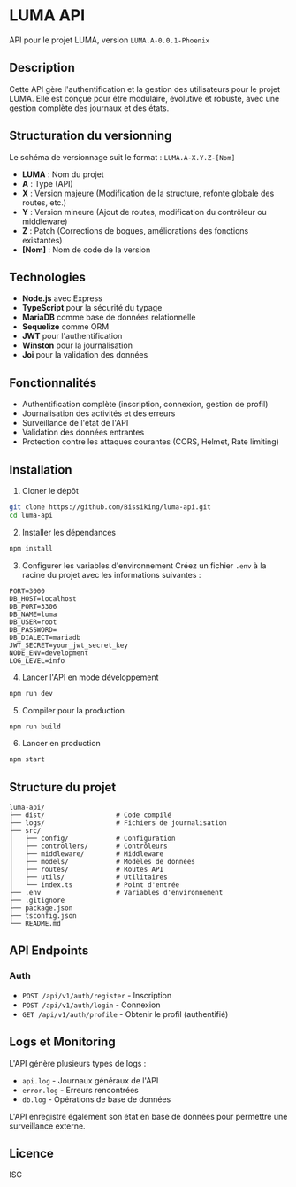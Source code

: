 # LUMA API

API pour le projet LUMA, version `LUMA.A-0.0.1-Phoenix`

## Description

Cette API gère l'authentification et la gestion des utilisateurs pour le projet LUMA. Elle est conçue pour être modulaire, évolutive et robuste, avec une gestion complète des journaux et des états.

## Structuration du versionning

Le schéma de versionnage suit le format : `LUMA.A-X.Y.Z-[Nom]`

- **LUMA** : Nom du projet
- **A** : Type (API)
- **X** : Version majeure (Modification de la structure, refonte globale des routes, etc.)
- **Y** : Version mineure (Ajout de routes, modification du contrôleur ou middleware)
- **Z** : Patch (Corrections de bogues, améliorations des fonctions existantes)
- **[Nom]** : Nom de code de la version

## Technologies

- **Node.js** avec Express
- **TypeScript** pour la sécurité du typage
- **MariaDB** comme base de données relationnelle
- **Sequelize** comme ORM
- **JWT** pour l'authentification
- **Winston** pour la journalisation
- **Joi** pour la validation des données

## Fonctionnalités

- Authentification complète (inscription, connexion, gestion de profil)
- Journalisation des activités et des erreurs
- Surveillance de l'état de l'API
- Validation des données entrantes
- Protection contre les attaques courantes (CORS, Helmet, Rate limiting)

## Installation

1. Cloner le dépôt
```bash
git clone https://github.com/Bissiking/luma-api.git
cd luma-api
```

2. Installer les dépendances
```bash
npm install
```

3. Configurer les variables d'environnement
Créez un fichier `.env` à la racine du projet avec les informations suivantes :
```
PORT=3000
DB_HOST=localhost
DB_PORT=3306
DB_NAME=luma
DB_USER=root
DB_PASSWORD=
DB_DIALECT=mariadb
JWT_SECRET=your_jwt_secret_key
NODE_ENV=development
LOG_LEVEL=info
```

4. Lancer l'API en mode développement
```bash
npm run dev
```

5. Compiler pour la production
```bash
npm run build
```

6. Lancer en production
```bash
npm start
```

## Structure du projet

```
luma-api/
├── dist/                  # Code compilé
├── logs/                  # Fichiers de journalisation
├── src/
│   ├── config/            # Configuration
│   ├── controllers/       # Contrôleurs
│   ├── middleware/        # Middleware
│   ├── models/            # Modèles de données
│   ├── routes/            # Routes API
│   ├── utils/             # Utilitaires
│   └── index.ts           # Point d'entrée
├── .env                   # Variables d'environnement
├── .gitignore
├── package.json
├── tsconfig.json
└── README.md
```

## API Endpoints

### Auth
- `POST /api/v1/auth/register` - Inscription
- `POST /api/v1/auth/login` - Connexion
- `GET /api/v1/auth/profile` - Obtenir le profil (authentifié)

## Logs et Monitoring

L'API génère plusieurs types de logs :
- `api.log` - Journaux généraux de l'API
- `error.log` - Erreurs rencontrées
- `db.log` - Opérations de base de données

L'API enregistre également son état en base de données pour permettre une surveillance externe.

## Licence

ISC 